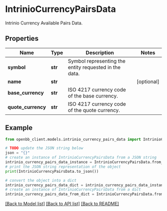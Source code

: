 # IntrinioCurrencyPairsData

Intrinio Currency Available Pairs Data.

## Properties

Name | Type | Description | Notes
------------ | ------------- | ------------- | -------------
**symbol** | **str** | Symbol representing the entity requested in the data. | 
**name** | **str** |  | [optional] 
**base_currency** | **str** | ISO 4217 currency code of the base currency. | 
**quote_currency** | **str** | ISO 4217 currency code of the quote currency. | 

## Example

```python
from openbb_client.models.intrinio_currency_pairs_data import IntrinioCurrencyPairsData

# TODO update the JSON string below
json = "{}"
# create an instance of IntrinioCurrencyPairsData from a JSON string
intrinio_currency_pairs_data_instance = IntrinioCurrencyPairsData.from_json(json)
# print the JSON string representation of the object
print(IntrinioCurrencyPairsData.to_json())

# convert the object into a dict
intrinio_currency_pairs_data_dict = intrinio_currency_pairs_data_instance.to_dict()
# create an instance of IntrinioCurrencyPairsData from a dict
intrinio_currency_pairs_data_from_dict = IntrinioCurrencyPairsData.from_dict(intrinio_currency_pairs_data_dict)
```
[[Back to Model list]](../README.md#documentation-for-models) [[Back to API list]](../README.md#documentation-for-api-endpoints) [[Back to README]](../README.md)


